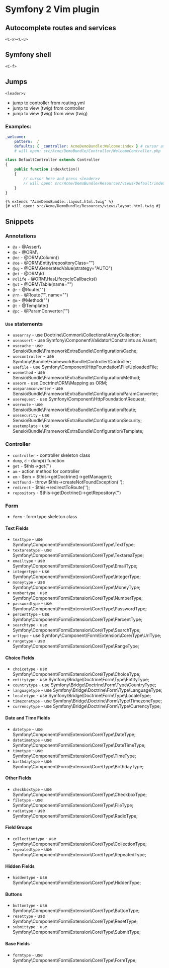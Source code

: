 # Symfony 2 Vim plugin

## Autocomplete routes and services

`<C-x><C-u>`

## Symfony shell

`<C-f>`

## Jumps

`<leader>v`

 * jump to controller from routing.yml
 * jump to view (twig) from controller
 * jump to view (twig) from view (twig)

### Examples:

```yaml
_welcome:
    pattern:  /
    defaults: { _controller: AcmeDemoBundle:Welcome:index } # cursor at this line
    # will open: src/Acme/DemoBundle/Controller/WelcomeController.php

```

```php
class DefaultController extends Controller
{
    public function indexAction()
    {
        // cursor here and press <leader>v
        // will open: src/Acme/DemoBundle/Resources/views/Default/index.html.twig
    }
}
```

```twig
{% extends "AcmeDemoBundle::layout.html.twig" %}
{# will open: src/Acme/DemoBundle/Resources/views/layout.html.twig #}
```

## Snippets

### Annotations

 * `@a` - @Assert\
 * `@o` - @ORM\
 * `@oc` - @ORM\Column()
 * `@oe` - @ORM\Entity(repositoryClass="")
 * `@og` - @ORM\GeneratedValue(strategy="AUTO")
 * `@oi` - @ORM\Id
 * `@olife` - @ORM\HasLifecycleCallbacks()
 * `@ot` - @ORM\Table(name="")
 * `@r` - @Route("")
 * `@rn` - @Route("", name="")
 * `@m` - @Method("")
 * `@t` - @Template()
 * `@pc` - @ParamConverter("")

### `Use` statements

 * `usearray` - use Doctrine\Common\Collections\ArrayCollection;
 * `useassert` - use Symfony\Component\Validator\Constraints as Assert;
 * `usecache` - use Sensio\Bundle\FrameworkExtraBundle\Configuration\Cache;
 * `usecontroller` - use Symfony\Bundle\FrameworkBundle\Controller\Controller;
 * `usefile` - use Symfony\Component\HttpFoundation\File\UploadedFile;
 * `usemethod` - use Sensio\Bundle\FrameworkExtraBundle\Configuration\Method;
 * `useorm` - use Doctrine\ORM\Mapping as ORM;
 * `useparamconverter` - use Sensio\Bundle\FrameworkExtraBundle\Configuration\ParamConverter;
 * `userequest` - use Symfony\Component\HttpFoundation\Request;
 * `useroute` - use Sensio\Bundle\FrameworkExtraBundle\Configuration\Route;
 * `usesecurity` - use Sensio\Bundle\FrameworkExtraBundle\Configuration\Security;
 * `usetemplate` - use Sensio\Bundle\FrameworkExtraBundle\Configuration\Template;

### Controller

 * `controller` - controller skeleton class
 * `dump`, `d` - dump() function
 * `get` - $this->get('')
 * `am` - action method for controller
 * `em` - $em = $this->getDoctrine()->getManager();
 * `notfound` - throw $this->createNotFoundException('');
 * `redirect` - $this->redirectToRoute('');
 * `repository` - $this->getDoctrine()->getRepository('')

### Form

 * `form` - form type skeleton class

#### Text Fields

 * `texttype` - use Symfony\Component\Form\Extension\Core\Type\TextType;
 * `textareatype` - use Symfony\Component\Form\Extension\Core\Type\TextareaType;
 * `emailtype` - use Symfony\Component\Form\Extension\Core\Type\EmailType;
 * `integertype` - use Symfony\Component\Form\Extension\Core\Type\IntegerType;
 * `moneytype` - use Symfony\Component\Form\Extension\Core\Type\MoneyType;
 * `numbertype` - use Symfony\Component\Form\Extension\Core\Type\NumberType;
 * `passwordtype` - use Symfony\Component\Form\Extension\Core\Type\PasswordType;
 * `percenttype` - use Symfony\Component\Form\Extension\Core\Type\PercentType;
 * `searchtype` - use Symfony\Component\Form\Extension\Core\Type\SearchType;
 * `urltype` - use Symfony\Component\Form\Extension\Core\Type\UrlType;
 * `rangetype` - use Symfony\Component\Form\Extension\Core\Type\RangeType;

#### Choice Fields

 * `choicetype` - use Symfony\Component\Form\Extension\Core\Type\ChoiceType;
 * `entitytype` - use Symfony\Bridge\Doctrine\Form\Type\EntityType;
 * `countrytype` - use Symfony\Bridge\Doctrine\Form\Type\CountryType;
 * `languagetype` - use Symfony\Bridge\Doctrine\Form\Type\LanguageType;
 * `localetype` - use Symfony\Bridge\Doctrine\Form\Type\LocaleType;
 * `timezonetype` - use Symfony\Bridge\Doctrine\Form\Type\TimezoneType;
 * `currencytype` - use Symfony\Bridge\Doctrine\Form\Type\CurrencyType;

#### Date and Time Fields

 * `datetype` - use Symfony\Component\Form\Extension\Core\Type\DateType;
 * `datetimetype` - use Symfony\Component\Form\Extension\Core\Type\DateTimeType;
 * `timetype` - use Symfony\Component\Form\Extension\Core\Type\TimeType;
 * `birthdaytype` - use Symfony\Component\Form\Extension\Core\Type\BirthdayType;

#### Other Fields

 * `checkboxtype` - use Symfony\Component\Form\Extension\Core\Type\CheckboxType;
 * `filetype` - use Symfony\Component\Form\Extension\Core\Type\FileType;
 * `radiotype` - use Symfony\Component\Form\Extension\Core\Type\RadioType;

#### Field Groups

 * `collectiontype` - use Symfony\Component\Form\Extension\Core\Type\CollectionType;
 * `repeatedtype` - use Symfony\Component\Form\Extension\Core\Type\RepeatedType;

#### Hidden Fields

 * `hiddentype` - use Symfony\Component\Form\Extension\Core\Type\HiddenType;

#### Buttons

 * `buttontype` - use Symfony\Component\Form\Extension\Core\Type\ButtonType;
 * `resettype` - use Symfony\Component\Form\Extension\Core\Type\ResetType;
 * `submittype` - use Symfony\Component\Form\Extension\Core\Type\SubmitType;

#### Base Fields

 * `formtype` - use Symfony\Component\Form\Extension\Core\Type\FormType;
